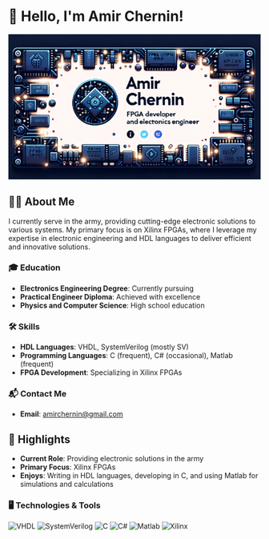 # 👋 Hello, I'm Amir Chernin!

![GitHub Profile Banner](banner.PNG)

## 👨‍💻 About Me

I currently serve in the army, providing cutting-edge electronic solutions to various systems. My primary focus is on Xilinx FPGAs, where I leverage my expertise in electronic engineering and HDL languages to deliver efficient and innovative solutions.

### 🎓 Education
- **Electronics Engineering Degree**: Currently pursuing
- **Practical Engineer Diploma**: Achieved with excellence
- **Physics and Computer Science**: High school education

### 🛠 Skills
- **HDL Languages**: VHDL, SystemVerilog (mostly SV)
- **Programming Languages**: C (frequent), C# (occasional), Matlab (frequent)
- **FPGA Development**: Specializing in Xilinx FPGAs

### 📬 Contact Me
- **Email**: [amirchernin@gmail.com](mailto:amirchernin@gmail.com)

## 🌟 Highlights
- **Current Role**: Providing electronic solutions in the army
- **Primary Focus**: Xilinx FPGAs
- **Enjoys**: Writing in HDL languages, developing in C, and using Matlab for simulations and calculations

### 🖥️ Technologies & Tools
![VHDL](https://img.shields.io/badge/VHDL-00599C?style=for-the-badge&logo=VHDL&logoColor=white)
![SystemVerilog](https://img.shields.io/badge/SystemVerilog-007ACC?style=for-the-badge&logo=SystemVerilog&logoColor=white)
![C](https://img.shields.io/badge/C-00599C?style=for-the-badge&logo=c&logoColor=white)
![C#](https://img.shields.io/badge/C%23-239120?style=for-the-badge&logo=c-sharp&logoColor=white)
![Matlab](https://img.shields.io/badge/Matlab-0076A8?style=for-the-badge&logo=mathworks&logoColor=white)
![Xilinx](https://img.shields.io/badge/Xilinx-FCC624?style=for-the-badge&logo=xilinx&logoColor=white)

<!--
-- ### 📊 GitHub Stats
![Amir's GitHub stats](https://github-readme-stats.vercel.app/api?username=AmirChernin&show_icons=true&theme=radical)

### 📈 Top Languages
![Top Languages](https://github-readme-stats.vercel.app/api/top-langs/?username=AmirChernin&layout=compact&theme=radical)

### 🌍 Connect with Me
[![LinkedIn](https://img.shields.io/badge/LinkedIn-0077B5?style=for-the-badge&logo=linkedin&logoColor=white)](https://www.linkedin.com/in/amir-chernin/)
[![Email](https://img.shields.io/badge/Email-D14836?style=for-the-badge&logo=gmail&logoColor=white)](mailto:amirchernin@gmail.com)
